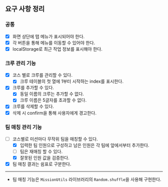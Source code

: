 ## 요구 사항 정리

### 공통

- [x] 화면 상단에 탭 메뉴가 표시되어야 한다.
- [x] 각 버튼을 통해 메뉴를 이동할 수 있어야 한다.
- [x] localStorage로 최근 작업 정보를 표시해야 한다.

### 크루 관리 기능

- [x] 코스 별로 크루를 관리할 수 있다.
  - [x] 크루 테이블의 첫 열에 1부터 시작하는 index를 표시한다.
- [x] 크루를 추가할 수 있다.
  - [x] 동일 이름의 크루는 추가할 수 없다.
  - [x] 크루 이름은 5글자를 초과할 수 없다.
- [x] 크루를 삭제할 수 있다.
- [x] 삭제 시 confirm을 통해 사용자에게 경고한다.

### 팀 매칭 관리 기능

- [ ] 코스별로 미션마다 무작위 팀을 매칭할 수 있다.
  - [x] 입력한 팀 인원으로 구성하고 남은 인원은 각 팀에 앞에서부터 추가한다.
  - [ ] 팀은 재매칭 할 수 있다.
  - [x] 잘못된 인원 값을 검증한다.
- [x] 팀 매칭 결과는 쉼표로 구분한다.

---

- 팀 매칭 기능은 `MissionUtils` 라이브러리의 `Random.shuffle`을 사용해 구현한다.
